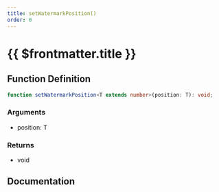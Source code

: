 ```yaml
---
title: setWatermarkPosition()
order: 0
---
```


# {{ $frontmatter.title }}

<!--@include: ./setWatermarkPosition_partial_header.md-->

## Function Definition

```ts
function setWatermarkPosition<T extends number>(position: T): void;
```

### Arguments

* position: T

### Returns

* void

## Documentation

<!--@include: ./setWatermarkPosition_partial_footer.md-->
